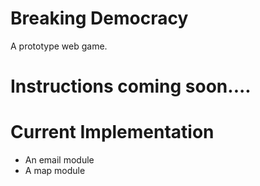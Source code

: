 Breaking Democracy
=
A prototype web game.

Instructions coming soon....
========

Current Implementation
=
* An email module
* A map module
